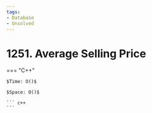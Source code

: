 ```yaml
---
tags:
- Database
- Unsolved
---
```



# 1251. Average Selling Price

=== "C++"

    $Time: O()$

    $Space: O()$

    ``` c++
    ```